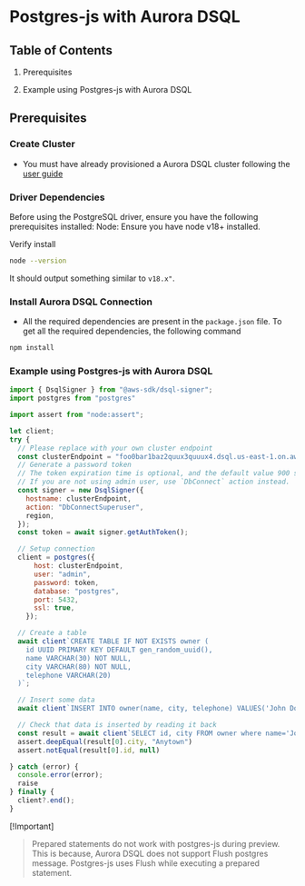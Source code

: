 # Postgres-js with Aurora DSQL

## Table of Contents

1. Prerequisites

2. Example using Postgres-js with Aurora DSQL

## Prerequisites

### Create Cluster

* You must have already provisioned a Aurora DSQL cluster following the [user guide](TBD)

### Driver Dependencies

Before using the PostgreSQL driver, ensure you have the following prerequisites installed:
Node: Ensure you have node v18+ installed.

Verify install

```bash
node --version
```

It should output something similar to `v18.x"`.

### Install Aurora DSQL Connection

- All the required dependencies are present in the `package.json` file. To get all the required dependencies, the following command

```bash
npm install
```

### Example using Postgres-js with Aurora DSQL

```javascript
import { DsqlSigner } from "@aws-sdk/dsql-signer";
import postgres from "postgres"

import assert from "node:assert";

let client;
try {
  // Please replace with your own cluster endpoint
  const clusterEndpoint = "foo0bar1baz2quux3quuux4.dsql.us-east-1.on.aws"
  // Generate a password token
  // The token expiration time is optional, and the default value 900 seconds
  // If you are not using admin user, use `DbConnect` action instead.
  const signer = new DsqlSigner({
    hostname: clusterEndpoint,
    action: "DbConnectSuperuser",
    region,
  });
  const token = await signer.getAuthToken();

  // Setup connection
  client = postgres({
      host: clusterEndpoint,
      user: "admin",
      password: token,
      database: "postgres",
      port: 5432,
      ssl: true,
    });

  // Create a table
  await client`CREATE TABLE IF NOT EXISTS owner (
    id UUID PRIMARY KEY DEFAULT gen_random_uuid(),
    name VARCHAR(30) NOT NULL,
    city VARCHAR(80) NOT NULL,
    telephone VARCHAR(20)
  )`;

  // Insert some data
  await client`INSERT INTO owner(name, city, telephone) VALUES('John Doe', 'Anytown', '555-555-1900')`

  // Check that data is inserted by reading it back
  const result = await client`SELECT id, city FROM owner where name='John Doe'`;
  assert.deepEqual(result[0].city, "Anytown")
  assert.notEqual(result[0].id, null)

} catch (error) {
  console.error(error);
  raise
} finally {  
  client?.end();
}
```

[!Important]
>
> Prepared statements do not work with postgres-js during preview. This is because,
> Aurora DSQL does not support Flush postgres message. Postgres-js uses Flush
> while executing a prepared statement.
